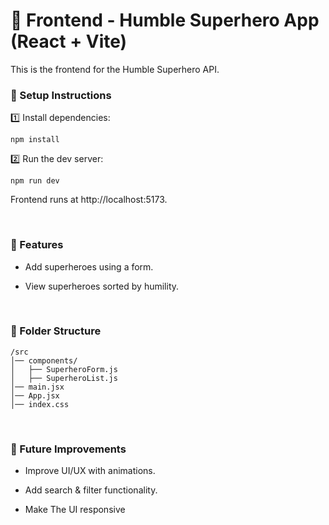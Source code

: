 # 🎨 Frontend - Humble Superhero App (React + Vite)

This is the frontend for the Humble Superhero API.

### 🚀 Setup Instructions

1️⃣ Install dependencies:

```
npm install
```

2️⃣ Run the dev server:

```
npm run dev
```

Frontend runs at http://localhost:5173.

&nbsp;

### 📌 Features

- Add superheroes using a form.

- View superheroes sorted by humility.

&nbsp;

### 📂 Folder Structure

```
/src
│── components/
│   ├── SuperheroForm.js
│   ├── SuperheroList.js
│── main.jsx
│── App.jsx
│── index.css
```

&nbsp;

### 📌 Future Improvements

- Improve UI/UX with animations.

- Add search & filter functionality.

- Make The UI responsive
